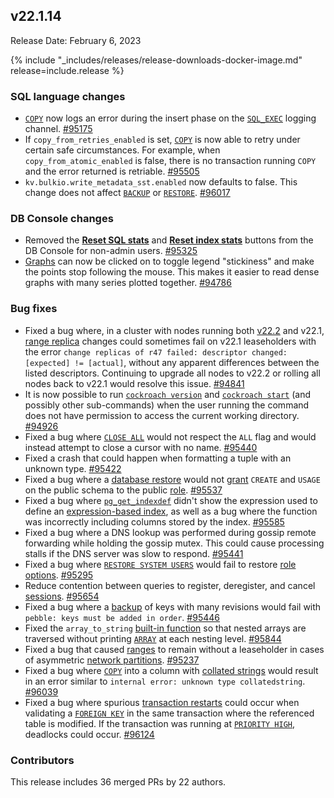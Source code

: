 ## v22.1.14

Release Date: February 6, 2023

{% include "_includes/releases/release-downloads-docker-image.md" release=include.release %}

<h3 id="v22-1-14-sql-language-changes">SQL language changes</h3>

- [`COPY`](https://www.cockroachlabs.com/docs/v22.1/copy-from) now logs an error during the insert phase on the [`SQL_EXEC`](https://www.cockroachlabs.com/docs/v22.1/logging#sql_exec) logging channel. [#95175][#95175]
- If `copy_from_retries_enabled` is set, [`COPY`](https://www.cockroachlabs.com/docs/v22.1/copy-from) is now able to retry under certain safe circumstances. For example, when `copy_from_atomic_enabled` is false, there is no transaction running `COPY` and the error returned is retriable. [#95505][#95505]
- `kv.bulkio.write_metadata_sst.enabled` now defaults to false. This change does not affect [`BACKUP`](https://www.cockroachlabs.com/docs/v22.1/backup) or [`RESTORE`](https://www.cockroachlabs.com/docs/v22.1/restore). [#96017][#96017]

<h3 id="v22-1-14-db-console-changes">DB Console changes</h3>

- Removed the [**Reset SQL stats**](https://www.cockroachlabs.com/docs/v22.1/ui-statements-page) and [**Reset index stats**](https://www.cockroachlabs.com/docs/v22.1/ui-databases-page#index-details) buttons from the DB Console for non-admin users. [#95325][#95325]
- [Graphs](https://www.cockroachlabs.com/docs/v22.1/ui-overview-dashboard) can now be clicked on to toggle legend "stickiness" and make the points stop following the mouse. This makes it easier to read dense graphs with many series plotted together. [#94786][#94786]

<h3 id="v22-1-14-bug-fixes">Bug fixes</h3>

- Fixed a bug where, in a cluster with nodes running both [v22.2](releases/v22.2.md) and v22.1, [range replica](https://www.cockroachlabs.com/docs/v22.1/ui-replication-dashboard#review-of-cockroachdb-terminology) changes could sometimes fail on v22.1 leaseholders with the error `change replicas of r47 failed: descriptor changed: [expected] != [actual]`, without any apparent differences between the listed descriptors. Continuing to upgrade all nodes to v22.2 or rolling all nodes back to v22.1 would resolve this issue. [#94841][#94841]
- It is now possible to run [`cockroach version`](https://www.cockroachlabs.com/docs/v22.2/cockroach-version) and [`cockroach start`](https://www.cockroachlabs.com/docs/v22.2/cockroach-start) (and possibly other sub-commands) when the user running the command does not have permission to access the current working directory. [#94926][#94926]
- Fixed a bug where [`CLOSE ALL`](https://www.cockroachlabs.com/docs/v22.1/sql-grammar#close_cursor_stmt) would not respect the `ALL` flag and would instead attempt to close a cursor with no name. [#95440][#95440]
- Fixed a crash that could happen when formatting a tuple with an unknown type. [#95422][#95422]
- Fixed a bug where a [database restore](https://www.cockroachlabs.com/docs/v22.1/restore) would not [grant](https://www.cockroachlabs.com/docs/v22.1/grant) `CREATE` and `USAGE` on the public schema to the public [role](https://www.cockroachlabs.com/docs/v22.1/security-reference/authorization#users-and-roles). [#95537][#95537]
- Fixed a bug where [`pg_get_indexdef`](https://www.cockroachlabs.com/docs/v22.1/functions-and-operators) didn't show the expression used to define an [expression-based index](https://www.cockroachlabs.com/docs/v22.1/partial-indexes), as well as a bug where the function was incorrectly including columns stored by the index. [#95585][#95585]
- Fixed a bug where a DNS lookup was performed during gossip remote forwarding while holding the gossip mutex. This could cause processing stalls if the DNS server was slow to respond. [#95441][#95441]
- Fixed a bug where [`RESTORE SYSTEM USERS`](https://www.cockroachlabs.com/docs/v22.1/restore#restoring-users-from-system-users-backup) would fail to restore [role options](https://www.cockroachlabs.com/docs/v22.1/security-reference/authorization#role-options). [#95295][#95295]
- Reduce contention between queries to register, deregister, and cancel [sessions](https://www.cockroachlabs.com/docs/v22.1/show-sessions). [#95654][#95654]
- Fixed a bug where a [backup](https://www.cockroachlabs.com/docs/v22.1/backup) of keys with many revisions would fail with `pebble: keys must be added in order`. [#95446][#95446]
- Fixed the `array_to_string` [built-in function](https://www.cockroachlabs.com/docs/v22.1/functions-and-operators) so that nested arrays are traversed without printing [`ARRAY`](https://www.cockroachlabs.com/docs/v22.1/array) at each nesting level. [#95844][#95844]
- Fixed a bug that caused [ranges](https://www.cockroachlabs.com/docs/v22.1/architecture/overview#architecture-range) to remain without a leaseholder in cases of asymmetric [network partitions](https://www.cockroachlabs.com/docs/v22.1/cluster-setup-troubleshooting#network-partition). [#95237][#95237]
- Fixed a bug where [`COPY`](https://www.cockroachlabs.com/docs/v22.1/copy-from) into a column with [collated strings](https://www.cockroachlabs.com/docs/v22.1/collate) would result in an error similar to `internal error: unknown type collatedstring`. [#96039][#96039]
- Fixed a bug where spurious [transaction restarts](https://www.cockroachlabs.com/docs/v22.1/common-errors#restart-transaction) could occur when validating a [`FOREIGN KEY`](https://www.cockroachlabs.com/docs/v22.1/foreign-key) in the same transaction where the referenced table is modified. If the transaction was running at [`PRIORITY HIGH`](https://www.cockroachlabs.com/docs/v22.1/transactions#transaction-priorities), deadlocks could occur. [#96124][#96124]

<div class="release-note-contributors" markdown="1">

<h3 id="v22-1-14-contributors">Contributors</h3>

This release includes 36 merged PRs by 22 authors.

</div>

[#94786]: https://github.com/cockroachdb/cockroach/pull/94786
[#94841]: https://github.com/cockroachdb/cockroach/pull/94841
[#94926]: https://github.com/cockroachdb/cockroach/pull/94926
[#95175]: https://github.com/cockroachdb/cockroach/pull/95175
[#95237]: https://github.com/cockroachdb/cockroach/pull/95237
[#95295]: https://github.com/cockroachdb/cockroach/pull/95295
[#95325]: https://github.com/cockroachdb/cockroach/pull/95325
[#95422]: https://github.com/cockroachdb/cockroach/pull/95422
[#95440]: https://github.com/cockroachdb/cockroach/pull/95440
[#95441]: https://github.com/cockroachdb/cockroach/pull/95441
[#95446]: https://github.com/cockroachdb/cockroach/pull/95446
[#95505]: https://github.com/cockroachdb/cockroach/pull/95505
[#95519]: https://github.com/cockroachdb/cockroach/pull/95519
[#95537]: https://github.com/cockroachdb/cockroach/pull/95537
[#95585]: https://github.com/cockroachdb/cockroach/pull/95585
[#95654]: https://github.com/cockroachdb/cockroach/pull/95654
[#95844]: https://github.com/cockroachdb/cockroach/pull/95844
[#96017]: https://github.com/cockroachdb/cockroach/pull/96017
[#96039]: https://github.com/cockroachdb/cockroach/pull/96039
[#96124]: https://github.com/cockroachdb/cockroach/pull/96124
